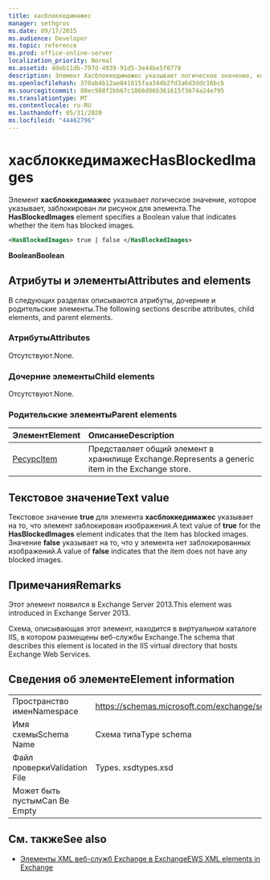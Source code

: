 ```yaml
---
title: хасблоккедимажес
manager: sethgros
ms.date: 09/17/2015
ms.audience: Developer
ms.topic: reference
ms.prod: office-online-server
localization_priority: Normal
ms.assetid: ddeb11db-797d-4939-91d5-3e44be5f0778
description: Элемент Хасблоккедимажес указывает логическое значение, которое указывает, заблокирован ли рисунок для элемента.
ms.openlocfilehash: 370ab4b12ae841815faa344b2fd3a6d3ddc16bcb
ms.sourcegitcommit: 88ec988f2bb67c1866d06b361615f3674a24e795
ms.translationtype: MT
ms.contentlocale: ru-RU
ms.lasthandoff: 05/31/2020
ms.locfileid: "44462796"
---
```

# <a name="hasblockedimages"></a><span data-ttu-id="d12ea-103">хасблоккедимажес</span><span class="sxs-lookup"><span data-stu-id="d12ea-103">HasBlockedImages</span></span>

<span data-ttu-id="d12ea-104">Элемент **хасблоккедимажес** указывает логическое значение, которое указывает, заблокирован ли рисунок для элемента.</span><span class="sxs-lookup"><span data-stu-id="d12ea-104">The **HasBlockedImages** element specifies a Boolean value that indicates whether the item has blocked images.</span></span> 
  
```XML
<HasBlockedImages> true | false </HasBlockedImages>
```

 <span data-ttu-id="d12ea-105">**Boolean**</span><span class="sxs-lookup"><span data-stu-id="d12ea-105">**Boolean**</span></span>
## <a name="attributes-and-elements"></a><span data-ttu-id="d12ea-106">Атрибуты и элементы</span><span class="sxs-lookup"><span data-stu-id="d12ea-106">Attributes and elements</span></span>

<span data-ttu-id="d12ea-107">В следующих разделах описываются атрибуты, дочерние и родительские элементы.</span><span class="sxs-lookup"><span data-stu-id="d12ea-107">The following sections describe attributes, child elements, and parent elements.</span></span>
  
### <a name="attributes"></a><span data-ttu-id="d12ea-108">Атрибуты</span><span class="sxs-lookup"><span data-stu-id="d12ea-108">Attributes</span></span>

<span data-ttu-id="d12ea-109">Отсутствуют.</span><span class="sxs-lookup"><span data-stu-id="d12ea-109">None.</span></span>
  
### <a name="child-elements"></a><span data-ttu-id="d12ea-110">Дочерние элементы</span><span class="sxs-lookup"><span data-stu-id="d12ea-110">Child elements</span></span>

<span data-ttu-id="d12ea-111">Отсутствуют.</span><span class="sxs-lookup"><span data-stu-id="d12ea-111">None.</span></span>
  
### <a name="parent-elements"></a><span data-ttu-id="d12ea-112">Родительские элементы</span><span class="sxs-lookup"><span data-stu-id="d12ea-112">Parent elements</span></span>

|<span data-ttu-id="d12ea-113">**Элемент**</span><span class="sxs-lookup"><span data-stu-id="d12ea-113">**Element**</span></span>|<span data-ttu-id="d12ea-114">**Описание**</span><span class="sxs-lookup"><span data-stu-id="d12ea-114">**Description**</span></span>|
|:-----|:-----|
|[<span data-ttu-id="d12ea-115">Ресурс</span><span class="sxs-lookup"><span data-stu-id="d12ea-115">Item</span></span>](item.md) <br/> |<span data-ttu-id="d12ea-116">Представляет общий элемент в хранилище Exchange.</span><span class="sxs-lookup"><span data-stu-id="d12ea-116">Represents a generic item in the Exchange store.</span></span>  <br/> |
   
## <a name="text-value"></a><span data-ttu-id="d12ea-117">Текстовое значение</span><span class="sxs-lookup"><span data-stu-id="d12ea-117">Text value</span></span>

<span data-ttu-id="d12ea-118">Текстовое значение **true** для элемента **хасблоккедимажес** указывает на то, что элемент заблокирован изображения.</span><span class="sxs-lookup"><span data-stu-id="d12ea-118">A text value of **true** for the **HasBlockedImages** element indicates that the item has blocked images.</span></span> <span data-ttu-id="d12ea-119">Значение **false** указывает на то, что у элемента нет заблокированных изображений.</span><span class="sxs-lookup"><span data-stu-id="d12ea-119">A value of **false** indicates that the item does not have any blocked images.</span></span> 
  
## <a name="remarks"></a><span data-ttu-id="d12ea-120">Примечания</span><span class="sxs-lookup"><span data-stu-id="d12ea-120">Remarks</span></span>

<span data-ttu-id="d12ea-121">Этот элемент появился в Exchange Server 2013.</span><span class="sxs-lookup"><span data-stu-id="d12ea-121">This element was introduced in Exchange Server 2013.</span></span>
  
<span data-ttu-id="d12ea-122">Схема, описывающая этот элемент, находится в виртуальном каталоге IIS, в котором размещены веб-службы Exchange.</span><span class="sxs-lookup"><span data-stu-id="d12ea-122">The schema that describes this element is located in the IIS virtual directory that hosts Exchange Web Services.</span></span>
  
## <a name="element-information"></a><span data-ttu-id="d12ea-123">Сведения об элементе</span><span class="sxs-lookup"><span data-stu-id="d12ea-123">Element information</span></span>

|||
|:-----|:-----|
|<span data-ttu-id="d12ea-124">Пространство имен</span><span class="sxs-lookup"><span data-stu-id="d12ea-124">Namespace</span></span>  <br/> |https://schemas.microsoft.com/exchange/services/2006/types  <br/> |
|<span data-ttu-id="d12ea-125">Имя схемы</span><span class="sxs-lookup"><span data-stu-id="d12ea-125">Schema Name</span></span>  <br/> |<span data-ttu-id="d12ea-126">Схема типа</span><span class="sxs-lookup"><span data-stu-id="d12ea-126">Type schema</span></span>  <br/> |
|<span data-ttu-id="d12ea-127">Файл проверки</span><span class="sxs-lookup"><span data-stu-id="d12ea-127">Validation File</span></span>  <br/> |<span data-ttu-id="d12ea-128">Types. xsd</span><span class="sxs-lookup"><span data-stu-id="d12ea-128">types.xsd</span></span>  <br/> |
|<span data-ttu-id="d12ea-129">Может быть пустым</span><span class="sxs-lookup"><span data-stu-id="d12ea-129">Can Be Empty</span></span>  <br/> ||
   
## <a name="see-also"></a><span data-ttu-id="d12ea-130">См. также</span><span class="sxs-lookup"><span data-stu-id="d12ea-130">See also</span></span>



- [<span data-ttu-id="d12ea-131">Элементы XML веб-служб Exchange в Exchange</span><span class="sxs-lookup"><span data-stu-id="d12ea-131">EWS XML elements in Exchange</span></span>](ews-xml-elements-in-exchange.md)

